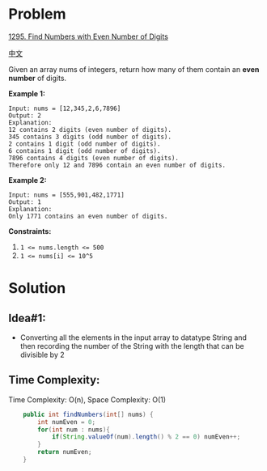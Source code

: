 # Problem
[1295. Find Numbers with Even Number of Digits](https://leetcode.com/problems/find-numbers-with-even-number-of-digits/)

[中文](https://leetcode-cn.com/problems/find-numbers-with-even-number-of-digits/)

Given an array nums of integers, return how many of them contain an **even number** of digits.
 

**Example 1:**
```text
Input: nums = [12,345,2,6,7896]
Output: 2
Explanation: 
12 contains 2 digits (even number of digits). 
345 contains 3 digits (odd number of digits). 
2 contains 1 digit (odd number of digits). 
6 contains 1 digit (odd number of digits). 
7896 contains 4 digits (even number of digits). 
Therefore only 12 and 7896 contain an even number of digits.
```

**Example 2:**
```text
Input: nums = [555,901,482,1771]
Output: 1 
Explanation: 
Only 1771 contains an even number of digits.
 ```

**Constraints:**

1. ```1 <= nums.length <= 500```
2. ```1 <= nums[i] <= 10^5```


# Solution
## Idea#1:
* Converting all the elements in the input array to datatype String and then recording the number of the String with the length that can be divisible by 2
##  Time Complexity:
Time Complexity: O(n), Space Complexity: O(1)

```java
    public int findNumbers(int[] nums) {
        int numEven = 0;
        for(int num : nums){
            if(String.valueOf(num).length() % 2 == 0) numEven++;
        }
        return numEven;
    }
```

